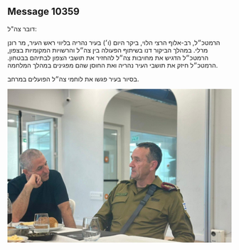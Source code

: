 ## Message 10359

דובר צה"ל:

הרמטכ״ל, רב-אלוף הרצי הלוי, ביקר היום (ו׳) בעיר נהריה בליווי ראש העיר, מר רונן מרלי. במהלך הביקור דנו בשיתוף הפעולה בין צה״ל והרשויות המקומיות בצפון, הרמטכ״ל הדגיש את מחויבות צה״ל להחזיר את תושבי הצפון לבתיהם בבטחון.
הרמטכ״ל חיזק את תושבי העיר נהריה ואת החוסן שהם מפגינים במהלך המלחמה. 

בסיור בעיר פגשו את לוחמי צה״ל הפועלים במרחב.

![Photo](10359/10359_photo.jpg)
